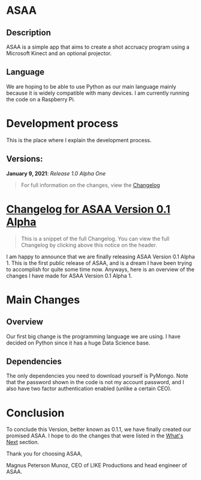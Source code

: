 # ASAA

## Description
ASAA is a simple app that aims to create a shot accruacy program using a Microsoft Kinect and an optional projector.

## Language
We are hoping to be able to use Python as our main language mainly because it is widely compatible with many devices. I am currently running the code on a Raspberry Pi.

# Development process
This is the place where I explain the development process.

## Versions:

**January 9, 2021**: *Release 1.0 Alpha One*

>For full information on the changes, view the [Changelog](/Changelog)

# [Changelog for ASAA Version 0.1 Alpha](/Changelog/V0.1A.md##Message)

>This is a snippet of the full Changelog. You can view the full Changelog by clicking above this notice on the header. 

I am happy to announce that we are finally releasing ASAA Version 0.1 Alpha 1. This is the first public release of ASAA, and is a dream I have been trying to accomplish for quite some time now. Anyways, here is an overview of the changes I have made for ASAA Version 0.1 Alpha 1. 
# Main Changes

## Overview
Our first big change is the programming language we are using. I have decided on Python since it has a huge Data Science base.

## Dependencies
The only dependencies you need to download yourself is PyMongo. Note that the password shown in the code is not my account password, and I also have two factor authentication enabled (unlike a certain CEO).

# Conclusion
To conclude this Version, better known as 0.1.1, we have finally created our promised ASAA. I hope to do the changes that were listed in the [What's Next](/Changelog/V0.1A.md#What's-Next) section.

Thank you for choosing ASAA,

Magnus Peterson Munoz, CEO of LIKE Productions and head engineer of ASAA.